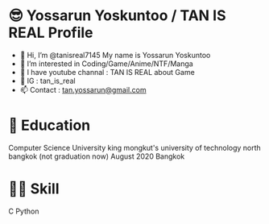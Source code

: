 # :sunglasses: Yossarun Yoskuntoo / TAN IS REAL Profile
- 👋 Hi, I’m @tanisreal7145 My name is Yossarun Yoskuntoo
- 👀 I’m interested in Coding/Game/Anime/NTF/Manga
- 🌱 I have youtube channal : TAN IS REAL about Game
- 💞️ IG : tan_is_real
- 📫 Contact : tan.yossarun@gmail.com

# 📖 Education
Computer Science
University king mongkut's university of technology north bangkok (not graduation now)
August 2020
Bangkok

# :technologist: Skill
C
Python

<!---
tanisreal7145/tanisreal7145 is a ✨ special ✨ repository because its `README.md` (this file) appears on your GitHub profile.
You can click the Preview link to take a look at your changes.
--->
